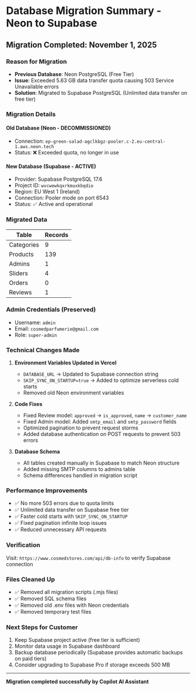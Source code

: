 # Database Migration Summary - Neon to Supabase

## Migration Completed: November 1, 2025

### Reason for Migration
- **Previous Database**: Neon PostgreSQL (Free Tier)
- **Issue**: Exceeded 5.63 GB data transfer quota causing 503 Service Unavailable errors
- **Solution**: Migrated to Supabase PostgreSQL (Unlimited data transfer on free tier)

### Migration Details

#### Old Database (Neon - DECOMMISSIONED)
- Connection: `ep-green-salad-agclkbgz-pooler.c-2.eu-central-1.aws.neon.tech`
- Status: ❌ Exceeded quota, no longer in use

#### New Database (Supabase - ACTIVE)
- Provider: Supabase PostgreSQL 17.6
- Project ID: `wvcwewkqxrkmuxkbqdio`
- Region: EU West 1 (Ireland)
- Connection: Pooler mode on port 6543
- Status: ✅ Active and operational

### Migrated Data

| Table      | Records |
|------------|---------|
| Categories | 9       |
| Products   | 139     |
| Admins     | 1       |
| Sliders    | 4       |
| Orders     | 0       |
| Reviews    | 1       |

### Admin Credentials (Preserved)
- Username: `admin`
- Email: `cosmedparfumerie@gmail.com`
- Role: `super-admin`

### Technical Changes Made

1. **Environment Variables Updated in Vercel**
   - `DATABASE_URL` → Updated to Supabase connection string
   - `SKIP_SYNC_ON_STARTUP=true` → Added to optimize serverless cold starts
   - Removed old Neon environment variables

2. **Code Fixes**
   - Fixed Review model: `approved` → `is_approved`, `name` → `customer_name`
   - Fixed Admin model: Added `smtp_email` and `smtp_password` fields
   - Optimized pagination to prevent request storms
   - Added database authentication on POST requests to prevent 503 errors

3. **Database Schema**
   - All tables created manually in Supabase to match Neon structure
   - Added missing SMTP columns to admins table
   - Schema differences handled in migration script

### Performance Improvements
- ✅ No more 503 errors due to quota limits
- ✅ Unlimited data transfer on Supabase free tier
- ✅ Faster cold starts with `SKIP_SYNC_ON_STARTUP`
- ✅ Fixed pagination infinite loop issues
- ✅ Reduced unnecessary API requests

### Verification
Visit: `https://www.cosmedstores.com/api/db-info` to verify Supabase connection

### Files Cleaned Up
- ✅ Removed all migration scripts (.mjs files)
- ✅ Removed SQL schema files
- ✅ Removed old .env files with Neon credentials
- ✅ Removed temporary test files

### Next Steps for Customer
1. Keep Supabase project active (free tier is sufficient)
2. Monitor data usage in Supabase dashboard
3. Backup database periodically (Supabase provides automatic backups on paid tiers)
4. Consider upgrading to Supabase Pro if storage exceeds 500 MB

---
**Migration completed successfully by Copilot AI Assistant**
